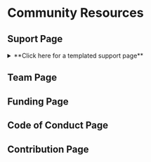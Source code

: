 # Community Resources

## Suport Page

<details>
<summary>**Click here for a templated support page**</summary>

</details>

## Team Page

## Funding Page

## Code of Conduct Page

## Contribution Page
